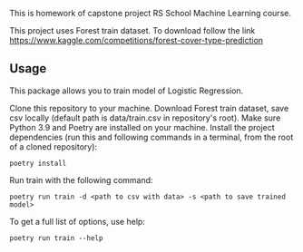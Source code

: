 This is homework of capstone project RS School Machine Learning course.

This project uses  Forest train dataset. To download follow the link https://www.kaggle.com/competitions/forest-cover-type-prediction

## Usage
This package allows you to train model of Logistic Regression.

Clone this repository to your machine.
Download Forest train dataset, save csv locally (default path is data/train.csv in repository's root).
Make sure Python 3.9 and Poetry are installed on your machine.
Install the project dependencies (run this and following commands in a terminal, from the root of a cloned repository):
```
poetry install
```
Run train with the following command:
```
poetry run train -d <path to csv with data> -s <path to save trained model>
```
To get a full list of options, use help:

```
poetry run train --help
```
